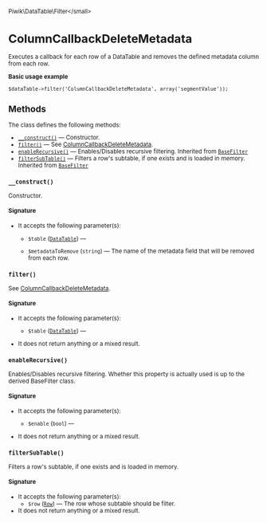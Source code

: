 <small>Piwik\DataTable\Filter\</small>

ColumnCallbackDeleteMetadata
============================

Executes a callback for each row of a DataTable and removes the defined metadata column from each row.

**Basic usage example**

    $dataTable->filter('ColumnCallbackDeleteMetadata', array('segmentValue'));

Methods
-------

The class defines the following methods:

- [`__construct()`](#__construct) &mdash; Constructor.
- [`filter()`](#filter) &mdash; See [ColumnCallbackDeleteMetadata](/api-reference/Piwik/DataTable/Filter/ColumnCallbackDeleteMetadata).
- [`enableRecursive()`](#enablerecursive) &mdash; Enables/Disables recursive filtering. Inherited from [`BaseFilter`](../../../Piwik/DataTable/BaseFilter.md)
- [`filterSubTable()`](#filtersubtable) &mdash; Filters a row's subtable, if one exists and is loaded in memory. Inherited from [`BaseFilter`](../../../Piwik/DataTable/BaseFilter.md)

<a name="__construct" id="__construct"></a>
<a name="__construct" id="__construct"></a>
### `__construct()`

Constructor.

#### Signature

-  It accepts the following parameter(s):
    - `$table` ([`DataTable`](../../../Piwik/DataTable.md)) &mdash;
      
    - `$metadataToRemove` (`string`) &mdash;
       The name of the metadata field that will be removed from each row.

<a name="filter" id="filter"></a>
<a name="filter" id="filter"></a>
### `filter()`

See [ColumnCallbackDeleteMetadata](/api-reference/Piwik/DataTable/Filter/ColumnCallbackDeleteMetadata).

#### Signature

-  It accepts the following parameter(s):
    - `$table` ([`DataTable`](../../../Piwik/DataTable.md)) &mdash;
      
- It does not return anything or a mixed result.

<a name="enablerecursive" id="enablerecursive"></a>
<a name="enableRecursive" id="enableRecursive"></a>
### `enableRecursive()`

Enables/Disables recursive filtering. Whether this property is actually used
is up to the derived BaseFilter class.

#### Signature

-  It accepts the following parameter(s):
    - `$enable` (`bool`) &mdash;
      
- It does not return anything or a mixed result.

<a name="filtersubtable" id="filtersubtable"></a>
<a name="filterSubTable" id="filterSubTable"></a>
### `filterSubTable()`

Filters a row's subtable, if one exists and is loaded in memory.

#### Signature

-  It accepts the following parameter(s):
    - `$row` ([`Row`](../../../Piwik/DataTable/Row.md)) &mdash;
       The row whose subtable should be filter.
- It does not return anything or a mixed result.


